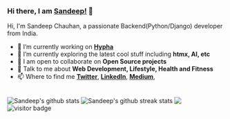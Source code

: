 ### Hi there, I am [Sandeep!](https://sandeepchauhansite.com) 👋

<!-- <br /> -->

Hi, I'm Sandeep Chauhan, a passionate Backend(Python/Django) developer from India.

- 🔭 I’m currently working on **[Hypha](github.com/HyphaApp/hypha)**
- 🌱 I’m currently exploring the latest cool stuff including **htmx, AI, etc**
- 👯 I am open to collaborate on **Open Source projects**
- 💬 Talk to me about **Web Development, Lifestyle, Health and Fitness**
- 📫 Where to find me **[Twitter](https://twitter.com/sandeepsajan0)**, **[LinkedIn](https://www.linkedin.com/in/sandeepsajan0/)**, **[Medium](https://sandeepsajan0.medium.com)**,

<br />

<img align="center" src="https://github-readme-stats-anuraghazra1.vercel.app/api?username=sandeepsajan0&show_icons=true&include_all_commits=true&theme=material-palenight&count_private=true" alt="Sandeep's github stats" />

<img align="center" src="https://github-readme-streak-stats.herokuapp.com/?user=sandeepsajan0&theme=material-palenight&hide_border=true" alt="Sandeep's github streak stats" />
<img align="center" src="https://github-readme-stats-anuraghazra1.vercel.app/api/top-langs/?username=sandeepsajan0&layout=compact&theme=material-palenight" />

<img src="https://visitor-badge.glitch.me/badge?page_id=sandeepsajan0.sandeepsajan0" alt="visitor badge"/>

<!-- <img src="https://gitwar.herokuapp.com/badge?username=sandeepsajan0&color=green&label=profile+views" alt="Profile visitor badge" /> -->
